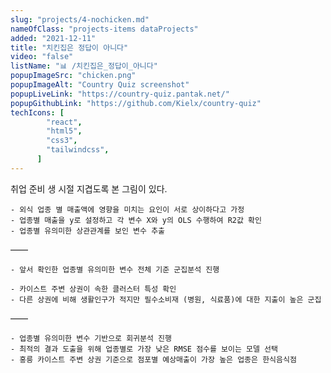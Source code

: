 ```yaml
---
slug: "projects/4-nochicken.md"
nameOfClass: "projects-items dataProjects"
added: "2021-12-11"
title: "치킨집은 정답이 아니다"
video: "false"
listName: "📊 /치킨집은_정답이_아니다"
popupImageSrc: "chicken.png"
popupImageAlt: "Country Quiz screenshot"
popupLiveLink: "https://country-quiz.pantak.net/"
popupGithubLink: "https://github.com/Kielx/country-quiz"
techIcons: [
        "react",
        "html5",
        "css3",
        "tailwindcss",
      ]
---
```


취업 준비 생 시절 지겹도록 본 그림이 있다.  


    - 외식 업종 별 매출액에 영향을 미치는 요인이 서로 상이하다고 가정
    - 업종별 매출을 y로 설정하고 각 변수 X와 y의 OLS 수행하여 R2값 확인 
    - 업종별 유의미한 상관관계를 보인 변수 추출
——

    - 앞서 확인한 업종별 유의미한 변수 전체 기준 군집분석 진행 

    - 카이스트 주변 상권이 속한 클러스터 특성 확인
    - 다른 상권에 비해 생활인구가 적지만 필수소비재 (병원, 식료품)에 대한 지출이 높은 군집 
 
——

    - 업종별 유의미한 변수 기반으로 회귀분석 진행 
    - 최적의 결과 도출을 위해 업종별로 가장 낮은 RMSE 점수를 보이는 모델 선택 
    - 홍릉 카이스트 주변 상권 기준으로 점포별 예상매출이 가장 높은 업종은 한식음식점 

